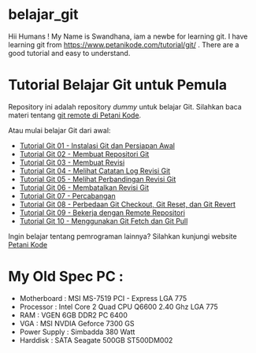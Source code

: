 # belajar_git

Hii Humans !
My Name is Swandhana, iam a newbe for learning git. 
I have learning git from https://www.petanikode.com/tutorial/git/ . There are a good tutorial and easy to understand.

# Tutorial Belajar Git untuk Pemula

Repository ini adalah repository _dummy_ untuk belajar Git. 
Silahkan baca materi tentang [git remote di Petani Kode](https://www.petanikode.com/git-remote).

Atau mulai belajar Git dari awal:

- [Tutorial Git 01 - Instalasi Git dan Persiapan Awal](https://www.petanikode.com/git-install/)
- [Tutorial Git 02 - Membuat Repositori Git](https://www.petanikode.com/git-init/)
- [Tutorial Git 03 - Membuat Revisi](https://www.petanikode.com/git-commit/)
- [Tutorial Git 04 - Melihat Catatan Log Revisi Git](https://www.petanikode.com/git-log/)
- [Tutorial Git 05 - Melihat Perbandingan Revisi Git](https://www.petanikode.com/git-diff/)
- [Tutorial Git 06 - Membatalkan Revisi Git](https://www.petanikode.com/git-membatalkan-revisi/)
- [Tutorial Git 07 - Percabangan](https://www.petanikode.com/git-branch/)
- [Tutorial Git 08 - Perbedaan Git Checkout, Git Reset, dan Git Revert](https://www.petanikode.com/git-checkout-reset-revert/)
- [Tutorial Git 09 - Bekerja dengan Remote Repositori](https://www.petanikode.com/git-remote/)
- [Tutorial Git 10 - Menggunakan Git Fetch dan Git Pull](https://www.petanikode.com/git-pull-fetch/)

Ingin belajar tentang pemrograman lainnya? Silahkan kunjungi website [Petani Kode](https://www.petanikode.com)

# My Old Spec PC :
- Motherboard : MSI MS-7519 PCI - Express LGA 775
- Processor : Intel Core 2 Quad CPU Q6600 2.40 Ghz LGA 775
- RAM : VGEN 6GB DDR2 PC 6400
- VGA : MSI NVDIA Geforce 7300 GS
- Power Supply : Simbadda 380 Watt
- Harddisk : SATA Seagate 500GB ST500DM002

